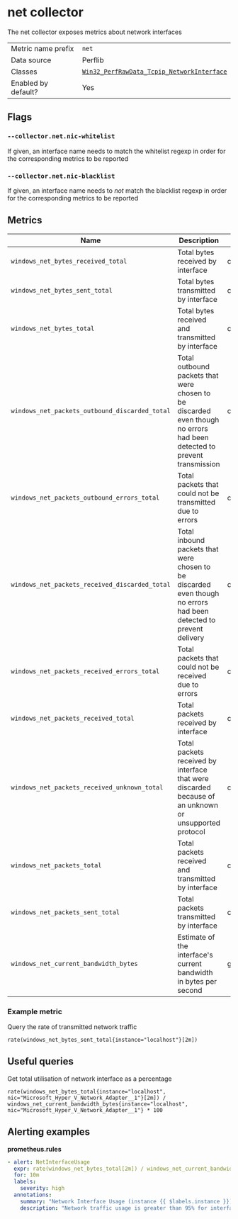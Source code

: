 # net collector

The net collector exposes metrics about network interfaces

|||
-|-
Metric name prefix  | `net`
Data source         | Perflib
Classes             | [`Win32_PerfRawData_Tcpip_NetworkInterface`](https://technet.microsoft.com/en-us/security/aa394340(v=vs.80))
Enabled by default? | Yes

## Flags

### `--collector.net.nic-whitelist`

If given, an interface name needs to match the whitelist regexp in order for the corresponding metrics to be reported

### `--collector.net.nic-blacklist`

If given, an interface name needs to *not* match the blacklist regexp in order for the corresponding metrics to be reported

## Metrics

Name | Description | Type | Labels
-----|-------------|------|-------
`windows_net_bytes_received_total` | Total bytes received by interface | counter | `nic`
`windows_net_bytes_sent_total` | Total bytes transmitted by interface | counter | `nic`
`windows_net_bytes_total` | Total bytes received and transmitted by interface | counter | `nic`
`windows_net_packets_outbound_discarded_total` | Total outbound packets that were chosen to be discarded even though no errors had been detected to prevent transmission | counter | `nic`
`windows_net_packets_outbound_errors_total` | Total packets that could not be transmitted due to errors | counter | `nic`
`windows_net_packets_received_discarded_total` | Total inbound packets that were chosen to be discarded even though no errors had been detected to prevent delivery | counter | `nic`
`windows_net_packets_received_errors_total` | Total packets that could not be received due to errors  | counter | `nic`
`windows_net_packets_received_total` | Total packets received by interface | counter | `nic`
`windows_net_packets_received_unknown_total` | Total packets received by interface that were discarded because of an unknown or unsupported protocol | counter | `nic`
`windows_net_packets_total` | Total packets received and transmitted by interface | counter | `nic`
`windows_net_packets_sent_total` | Total packets transmitted by interface | counter | `nic`
`windows_net_current_bandwidth_bytes` | Estimate of the interface's current bandwidth in bytes per second | gauge | `nic`

### Example metric
Query the rate of transmitted network traffic
```
rate(windows_net_bytes_sent_total{instance="localhost"}[2m])
```

## Useful queries
Get total utilisation of network interface as a percentage
```
rate(windows_net_bytes_total{instance="localhost", nic="Microsoft_Hyper_V_Network_Adapter__1"}[2m]) / windows_net_current_bandwidth_bytes{instance="localhost", nic="Microsoft_Hyper_V_Network_Adapter__1"} * 100
```

## Alerting examples
**prometheus.rules**
```yaml
- alert: NetInterfaceUsage
  expr: rate(windows_net_bytes_total[2m]) / windows_net_current_bandwidth_bytes * 100 > 95
  for: 10m
  labels:
    severity: high
  annotations:
    summary: "Network Interface Usage (instance {{ $labels.instance }})"
    description: "Network traffic usage is greater than 95% for interface {{ $labels.nic }}\n  VALUE = {{ $value }}\n  LABELS: {{ $labels }}"
```
